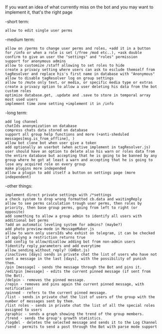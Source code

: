 If you want an idea of what currently miss on the bot and you may want to implement it, that's the right page

-short term:

    allow to edit single user perms   

-medium term:

    allow on /perms to change user perms and roles, +add it in a button for /info or when a role is set (/free /mod etc..), +ask double confirm to give an user the "settings" and "roles" permission   
    support for anonymous admins    
    allow to customize /staff allowing to set roles to hide   
    create a privacy setting where users can ask to esclude themself from tagResolver and replace his's first name in database with "Anonymous"   
    allow to disable tagResolver log on group settings    
    allow to /mute only text, or media, or specific media type or extras      
    create a privacy option to allow a user deleting his data from the bot    
    custom roles    
    optimize database.get, .update and .save to store in temporal array most used users   
    implement time zone setting +implement it in /info    

-long  term:

    add log channel   
    chatIds anonymization on database   
    compress chats data stored on database    
    support all group help functions and more (+anti-sheduled messages[msg.is_from_offline], )    
    allow bot clone bot when user give a token    
    add optionally an userbot (when active implement in tagResolver.js)   
    user should have an option to delete also his warn or roles data from the entire database but accepting that he is going to be banned by any group where he got at least a warn and accepting that he is going to lose any acquired role on every group     
    make plugins more independed    
    allow a plugin to add itself a button on settings page (more independent)   

-other things:

    implement direct private settings with /*settings       
    a check system to drop wrong formatted cb.data and waitingReply   
    allow to see perms calculation trough user perms, then roles by priority, then base group perms, going from left to right (or opposite)   
    add something to allow a group admin to identify all users with additional bot perms    
    ?add an automatic leveling system for admins? (maybe?)    
    add photo preview-mode in MessageMaker.js   
    allow to warn only usersIds who exhist on telegram, it can be checked if applyng a restriction returns true   
    add config to allow/disallow adding bot from non-admin users    
    ?identify reply_parameters and add everytime allow_sending_without_reply? (GHBot.js)        
    /inactives [days] sends in private chat the list of users who have not sent a message in the last [days], with the possibility of punish them.    
    /pin [message] - sends the message through the Bot and pins it.   
    /editpin [message] - edits the current pinned message (if sent from the Bot).   
    /delpin - removes the pinned message.   
    /repin - removes and pins again the current pinned message, with notification!    
    /pinned - refers to the current pinned message.   
    /list - sends in private chat the list of users of the group with the number of messages sent by them.    
    /list roles - sends in private chat the list of all the special roles assigned to users   
    /graphic - sends a graph showing the trend of the group members.    
    /trend - sends the group's growth statistics.   
    /logdel - deletes the selected message and sends it to the Log Channel    
    /send - permits to send a post through the Bot with parse mode support    